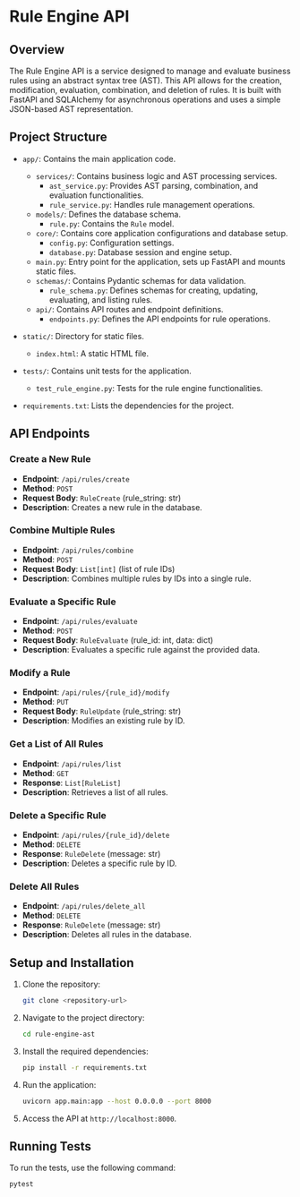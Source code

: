 # Rule Engine API

## Overview

The Rule Engine API is a service designed to manage and evaluate business rules using an abstract syntax tree (AST). This API allows for the creation, modification, evaluation, combination, and deletion of rules. It is built with FastAPI and SQLAlchemy for asynchronous operations and uses a simple JSON-based AST representation.

## Project Structure

- `app/`: Contains the main application code.
  - `services/`: Contains business logic and AST processing services.
    - `ast_service.py`: Provides AST parsing, combination, and evaluation functionalities.
    - `rule_service.py`: Handles rule management operations.
  - `models/`: Defines the database schema.
    - `rule.py`: Contains the `Rule` model.
  - `core/`: Contains core application configurations and database setup.
    - `config.py`: Configuration settings.
    - `database.py`: Database session and engine setup.
  - `main.py`: Entry point for the application, sets up FastAPI and mounts static files.
  - `schemas/`: Contains Pydantic schemas for data validation.
    - `rule_schema.py`: Defines schemas for creating, updating, evaluating, and listing rules.
  - `api/`: Contains API routes and endpoint definitions.
    - `endpoints.py`: Defines the API endpoints for rule operations.

- `static/`: Directory for static files.
  - `index.html`: A static HTML file.
- `tests/`: Contains unit tests for the application.
  - `test_rule_engine.py`: Tests for the rule engine functionalities.
- `requirements.txt`: Lists the dependencies for the project.

## API Endpoints

### Create a New Rule

- **Endpoint**: `/api/rules/create`
- **Method**: `POST`
- **Request Body**: `RuleCreate` (rule_string: str)
- **Description**: Creates a new rule in the database.

### Combine Multiple Rules

- **Endpoint**: `/api/rules/combine`
- **Method**: `POST`
- **Request Body**: `List[int]` (list of rule IDs)
- **Description**: Combines multiple rules by IDs into a single rule.

### Evaluate a Specific Rule

- **Endpoint**: `/api/rules/evaluate`
- **Method**: `POST`
- **Request Body**: `RuleEvaluate` (rule_id: int, data: dict)
- **Description**: Evaluates a specific rule against the provided data.

### Modify a Rule

- **Endpoint**: `/api/rules/{rule_id}/modify`
- **Method**: `PUT`
- **Request Body**: `RuleUpdate` (rule_string: str)
- **Description**: Modifies an existing rule by ID.

### Get a List of All Rules

- **Endpoint**: `/api/rules/list`
- **Method**: `GET`
- **Response**: `List[RuleList]`
- **Description**: Retrieves a list of all rules.

### Delete a Specific Rule

- **Endpoint**: `/api/rules/{rule_id}/delete`
- **Method**: `DELETE`
- **Response**: `RuleDelete` (message: str)
- **Description**: Deletes a specific rule by ID.

### Delete All Rules

- **Endpoint**: `/api/rules/delete_all`
- **Method**: `DELETE`
- **Response**: `RuleDelete` (message: str)
- **Description**: Deletes all rules in the database.

## Setup and Installation

1. Clone the repository:

   ```bash
   git clone <repository-url>
   ```

2. Navigate to the project directory:

   ```bash
   cd rule-engine-ast
   ```

3. Install the required dependencies:

   ```bash
   pip install -r requirements.txt
   ```

4. Run the application:

   ```bash
   uvicorn app.main:app --host 0.0.0.0 --port 8000
   ```

5. Access the API at `http://localhost:8000`.

## Running Tests

To run the tests, use the following command:

```bash
pytest
```
